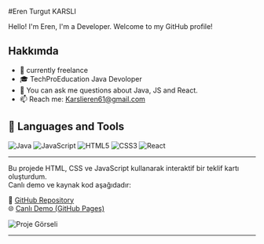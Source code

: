 #Eren Turgut KARSLI

Hello! I'm Eren, I'm a Developer. Welcome to my GitHub profile!

## Hakkımda

- 💼 currently freelance
- 🎓 TechProEducation Java Devoloper
- 💬 You can ask me questions about Java, JS and React.
- 📫 Reach me: Karslieren61@gmail.com

## 🔧 Languages ​​and Tools

![Java](https://img.shields.io/badge/Java-ED8B00?style=for-the-badge&logo=java&logoColor=white)
![JavaScript](https://img.shields.io/badge/JavaScript-F7DF1E?style=for-the-badge&logo=javascript&logoColor=black)
![HTML5](https://img.shields.io/badge/HTML5-E34F26?style=for-the-badge&logo=html5&logoColor=white)
![CSS3](https://img.shields.io/badge/CSS3-1572B6?style=for-the-badge&logo=css3&logoColor=white)
![React](https://img.shields.io/badge/React-20232A?style=for-the-badge&logo=react&logoColor=61DAFB)

---

Bu projede HTML, CSS ve JavaScript kullanarak interaktif bir teklif kartı oluşturdum.  
Canlı demo ve kaynak kod aşağıdadır:

🔗 [GitHub Repository](https://github.com/erenkarsli/html-css-js-offer-card)  
🌐 [Canlı Demo (GitHub Pages)](https://erenkarsli.github.io/html-css-js-offer-card/)

![Proje Görseli](https://github.com/erenkarsli/html-css-js-offer-card/blob/main/preview.png)

---
